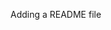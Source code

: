Adding a README file

  <!--
  useEffect(() => {
    console.log('This runs every time count changes or component re-renders');
  });

  useEffect(() => {
    console.log('Fetch user data once when page loads');
  }, []);

  useEffect(() => {
    console.log('Runs when formData.name changes');
  }, [formData.name]);

  useEffect(() => {
    console.log('Runs when formData.name, formData.password, or formData.email changes');
  }, [formData.name, formData.password, formData.email]);
  
  -->
